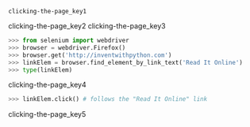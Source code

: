 ```ngMeta
clicking-the-page_key1
```

clicking-the-page_key2
clicking-the-page_key3


```python
>>> from selenium import webdriver
>>> browser = webdriver.Firefox()
>>> browser.get('http://inventwithpython.com')
>>> linkElem = browser.find_element_by_link_text('Read It Online')
>>> type(linkElem)
```
clicking-the-page_key4
```python
>>> linkElem.click() # follows the "Read It Online" link
```
clicking-the-page_key5
